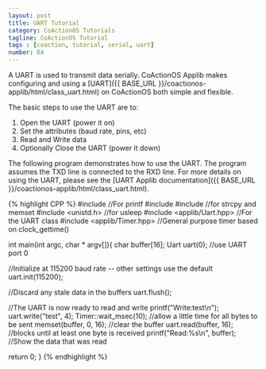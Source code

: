 ```yaml
---
layout: post
title: UART Tutorial
category: CoActionOS Tutorials
tagline: CoActionOS Tutorial
tags : [coaction, tutorial, serial, uart]
number: 04
---
```

A UART is used to transmit data serially. CoActionOS Applib makes 
configuring and using a [UART]({{ BASE_URL }}/coactionos-applib/html/class_uart.html) on 
CoActionOS both simple and flexible.

The basic steps to use the UART are to:

1. Open the UART (power it on)
1. Set the attributes (baud rate, pins, etc)
1. Read and Write data
1. Optionally Close the UART (power it down)

The following program demonstrates how to use the UART. The program assumes 
the TXD line is connected to the RXD line. For more details on using the UART, 
please see the [UART Applib documentation]({{ BASE_URL }}/coactionos-applib/html/class_uart.html).

{% highlight CPP %}
#include <cstdio> //For printf
#include <cstdlib>
#include <cstring> //for strcpy and memset
#include <unistd.h> //for usleep
#include <applib/Uart.hpp> //For the UART class
#include <applib/Timer.hpp> //General purpose timer based on clock_gettime()
 
int main(int argc, char * argv[]){
  char buffer[16];
  Uart uart(0); //use UART port 0
 
  //Initialize at 115200 baud rate -- other settings use the default
  uart.init(115200);
 
  //Discard any stale data in the buffers
  uart.flush();
 
  //The UART is now ready to read and write
  printf("Write:test\n");
  uart.write("test", 4);
  Timer::wait_msec(10); //allow a little time for all bytes to be sent
  memset(buffer, 0, 16); //clear the buffer
  uart.read(buffer, 16); //blocks until at least one byte is received
  printf("Read:%s\n", buffer); //Show the data that was read
 
  return 0;
}
{% endhighlight %}